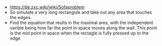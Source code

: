  - https://de.zxc.wiki/wiki/Sofaproblem
 - So simulate a very long rectangule and take out any area that touches the edges.
 - Find the equation that reults in the maximal area, with the independent varible being how far the point in space moves along the wall. This point is the mid point in space when the rectagle is fully pressed up to the edge 
<!--stackedit_data:
eyJoaXN0b3J5IjpbLTE1MTY1NjA5NzFdfQ==
-->